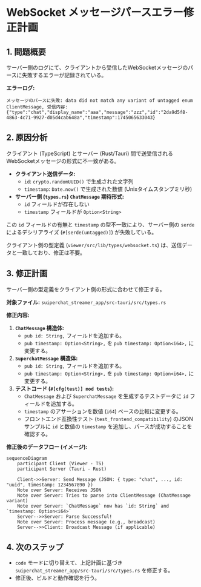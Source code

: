 # WebSocket メッセージパースエラー修正計画

## 1. 問題概要

サーバー側のログにて、クライアントから受信したWebSocketメッセージのパースに失敗するエラーが記録されている。

**エラーログ:**
```
メッセージのパースに失敗: data did not match any variant of untagged enum ClientMessage, 受信内容: {"type":"chat","display_name":"aaa","message":"zzz","id":"2da9d5f8-4863-4c71-9927-d05d4cab648a","timestamp":1745065633043}
```

## 2. 原因分析

クライアント (TypeScript) とサーバー (Rust/Tauri) 間で送受信されるWebSocketメッセージの形式に不一致がある。

*   **クライアント送信データ:**
    *   `id`: `crypto.randomUUID()` で生成された文字列
    *   `timestamp`: `Date.now()` で生成された数値 (Unixタイムスタンプミリ秒)
*   **サーバー側 (`types.rs`) `ChatMessage` 期待形式:**
    *   `id` フィールドが存在しない
    *   `timestamp` フィールドが `Option<String>`

この `id` フィールドの有無と `timestamp` の型不一致により、サーバー側の `serde` によるデシリアライズ (`#[serde(untagged)]`) が失敗している。

クライアント側の型定義 (`viewer/src/lib/types/websocket.ts`) は、送信データと一致しており、修正は不要。

## 3. 修正計画

サーバー側の型定義をクライアント側の形式に合わせて修正する。

**対象ファイル:** `suiperchat_streamer_app/src-tauri/src/types.rs`

**修正内容:**

1.  **`ChatMessage` 構造体:**
    *   `pub id: String,` フィールドを追加する。
    *   `pub timestamp: Option<String>,` を `pub timestamp: Option<i64>,` に変更する。
2.  **`SuperchatMessage` 構造体:**
    *   `pub id: String,` フィールドを追加する。
    *   `pub timestamp: Option<String>,` を `pub timestamp: Option<i64>,` に変更する。
3.  **テストコード (`#[cfg(test)] mod tests`):**
    *   `ChatMessage` および `SuperchatMessage` を生成するテストデータに `id` フィールドを追加する。
    *   `timestamp` のアサーションを数値 (`i64`) ベースの比較に変更する。
    *   フロントエンド互換性テスト (`test_frontend_compatibility`) のJSONサンプルに `id` と数値の `timestamp` を追加し、パースが成功することを確認する。

**修正後のデータフロー (イメージ):**

```mermaid
sequenceDiagram
    participant Client (Viewer - TS)
    participant Server (Tauri - Rust)

    Client->>Server: Send Message (JSON: { type: "chat", ..., id: "uuid", timestamp: 1234567890 })
    Note over Server: Receives JSON
    Note over Server: Tries to parse into ClientMessage (ChatMessage variant)
    Note over Server: `ChatMessage` now has `id: String` and `timestamp: Option<i64>`
    Server-->>Server: Parse Successful!
    Note over Server: Process message (e.g., broadcast)
    Server-->>Client: Broadcast Message (if applicable)

```

## 4. 次のステップ

*   `code` モードに切り替えて、上記計画に基づき `suiperchat_streamer_app/src-tauri/src/types.rs` を修正する。
*   修正後、ビルドと動作確認を行う。